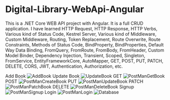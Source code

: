 # Digital-Library-WebApi-Angular
This is a .NET Core WEB API project with Angular. It is a full CRUD application. I have learned HTTP Request, HTTP Response, HTTP Verbs, Various kind of Status Code, Kestrel Server, Various kind of Middleware, Custom Middleware, Routing, Token Replacement, Route Overwrite, Route Constraints, Methods of Status Code, BindProperty, BindProperties, Default Way Data Binding, FromQuery, FromRoute, FromBody, FromHeader, Custom Model Binder, Dependency Injection, Transient, Scoped, Singleton, FromService, EntityFrameworkCore, AutoMapper, GET, POST, PUT, PATCH, DELETE, CORS, JWT, Authentication, Authorization, etc.

Add Book
![AddBook](https://user-images.githubusercontent.com/68065676/122235613-a834e600-cedf-11eb-841e-d5a0c7575408.png)
Update Book
![UpdateBook](https://user-images.githubusercontent.com/68065676/122235652-af5bf400-cedf-11eb-8fa2-ebfc497270c2.png)
GET
![PostManGetBook](https://user-images.githubusercontent.com/68065676/122235703-b84cc580-cedf-11eb-9ade-705dfee355a8.PNG)
POST
![PostManCreateBook](https://user-images.githubusercontent.com/68065676/122235752-c3075a80-cedf-11eb-83c0-e81a8fc03ae0.PNG)
PUT
![PostManUpdateBook](https://user-images.githubusercontent.com/68065676/122235805-cf8bb300-cedf-11eb-83a7-d3d0635dae25.PNG)
PATCH
![PostManPatchBook](https://user-images.githubusercontent.com/68065676/122235838-d6b2c100-cedf-11eb-8eb4-f75c8b70b47e.PNG)
DELETE
![PostManDeleteBook](https://user-images.githubusercontent.com/68065676/122235902-dfa39280-cedf-11eb-8c30-ac28d9eefa5e.PNG)
Signup
![PostManSignup](https://user-images.githubusercontent.com/68065676/122236000-f518bc80-cedf-11eb-93c8-c045cc936b07.PNG)
Login
![PostManLogin](https://user-images.githubusercontent.com/68065676/122236048-006be800-cee0-11eb-92f2-42a6d7623d8a.PNG)
![Database](https://user-images.githubusercontent.com/68065676/122250269-55f9c200-ceeb-11eb-998e-7f44718a8d10.PNG)

